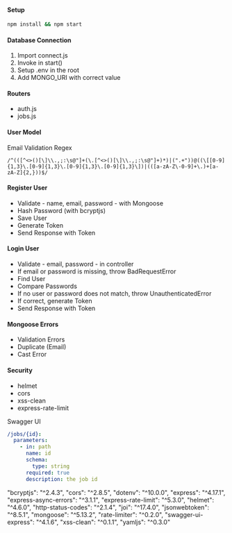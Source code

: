 #### Setup

```bash
npm install && npm start
```

#### Database Connection

1. Import connect.js
2. Invoke in start()
3. Setup .env in the root
4. Add MONGO_URI with correct value

#### Routers

- auth.js
- jobs.js

#### User Model

Email Validation Regex

```regex
/^(([^<>()[\]\\.,;:\s@"]+(\.[^<>()[\]\\.,;:\s@"]+)*)|(".+"))@((\[[0-9]{1,3}\.[0-9]{1,3}\.[0-9]{1,3}\.[0-9]{1,3}\])|(([a-zA-Z\-0-9]+\.)+[a-zA-Z]{2,}))$/
```

#### Register User

- Validate - name, email, password - with Mongoose
- Hash Password (with bcryptjs)
- Save User
- Generate Token
- Send Response with Token

#### Login User

- Validate - email, password - in controller
- If email or password is missing, throw BadRequestError
- Find User
- Compare Passwords
- If no user or password does not match, throw UnauthenticatedError
- If correct, generate Token
- Send Response with Token

#### Mongoose Errors

- Validation Errors
- Duplicate (Email)
- Cast Error

#### Security

- helmet
- cors
- xss-clean
- express-rate-limit

Swagger UI

```yaml
/jobs/{id}:
  parameters:
    - in: path
      name: id
      schema:
        type: string
      required: true
      description: the job id
```

"bcryptjs": "^2.4.3",
"cors": "^2.8.5",
"dotenv": "^10.0.0",
"express": "^4.17.1",
"express-async-errors": "^3.1.1",
"express-rate-limit": "^5.3.0",
"helmet": "^4.6.0",
"http-status-codes": "^2.1.4",
"joi": "^17.4.0",
"jsonwebtoken": "^8.5.1",
"mongoose": "^5.13.2",
"rate-limiter": "^0.2.0",
"swagger-ui-express": "^4.1.6",
"xss-clean": "^0.1.1",
"yamljs": "^0.3.0"
